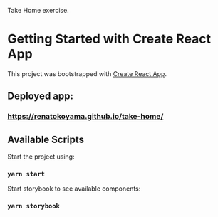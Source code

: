 Take Home exercise.



# Getting Started with Create React App

This project was bootstrapped with [Create React App](https://github.com/facebook/create-react-app).

## Deployed app:
### https://renatokoyama.github.io/take-home/

## Available Scripts

Start the project using:

### `yarn start`

Start storybook to see available components:

### `yarn storybook`

